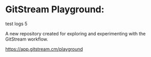 # GitStream Playground:

test logs 5

A new repository created for exploring and experimenting with the GitStream workflow.

https://app.gitstream.cm/playground
